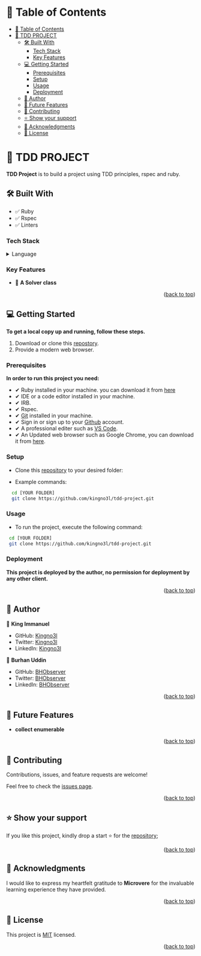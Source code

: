 
<!-- TABLE OF CONTENTS -->

# 📗 Table of Contents

- [📗 Table of Contents](#-table-of-contents)
- [📖 TDD PROJECT](#-tdd-project)
  - [🛠 Built With ](#-built-with-)
    - [Tech Stack ](#tech-stack-)
    - [Key Features ](#key-features-)
  - [💻 Getting Started ](#-getting-started-)
    - [Prerequisites](#prerequisites)
    - [Setup](#setup)
    - [Usage](#usage)
    - [Deployment](#deployment)
  - [👥 Author ](#-author-)
  - [🔭 Future Features ](#-future-features-)
  - [🤝 Contributing ](#-contributing-)
  - [⭐️ Show your support ](#️-show-your-support-)
  - [🙏 Acknowledgments ](#-acknowledgments-)
  - [📝 License ](#-license-)

<!-- PROJECT DESCRIPTION -->

# 📖 TDD PROJECT

**TDD Project** is to build a project using TDD principles, rspec and ruby.

## 🛠 Built With <a name="built-with"></a>
- ✅ Ruby
- ✅ Rspec
- ✅ Linters

### Tech Stack <a name="tech-stack"></a>

<details>
  <summary>Language</summary>
  <ul>
    <li>Ruby</li>
  </ul>
  <summary>Technologies</summary>
  <ul>
    <li>Rspec</li>
  </ul>
</details>

<!-- Features -->

### Key Features <a name="key-features"></a>

- 🔰 **A Solver class**

<p align="right">(<a href="#readme-top">back to top</a>)</p>

<!-- GETTING STARTED -->

## 💻 Getting Started <a name="getting-started"></a>

**To get a local copy up and running, follow these steps.**

1. Download or clone this [repostory](https://github.com/kingno3l/tdd-project.git).
2. Provide a modern web browser.

### Prerequisites

**In order to run this project you need:**

- ✔ Ruby installed in your machine. you can download it from [here](https://www.ruby-lang.org/en/downloads/)
- ✔ IDE or a code editor installed in your machine.
- ✔ IRB.
- ✔ Rspec.
- ✔ [Git](https://git-scm.com/downloads) installed in your machine.
- ✔ Sign in or sign up to your [Github](https://github.com/) account.
- ✔ A professional editer such as [VS Code](https://code.visualstudio.com/download).
- ✔ An Updated web browser such as Google Chrome, you can download it from [here](https://www.google.com/chrome/).

### Setup

- Clone this [repository](https://github.com/kingno3l/tdd-project.git) to your desired folder:

- Example commands:

```sh
  cd [YOUR FOLDER]
  git clone https://github.com/kingno3l/tdd-project.git
```

### Usage

- To run the project, execute the following command:

```sh
 cd [YOUR FOLDER]
 git clone https://github.com/kingno3l/tdd-project.git
```

### Deployment

**This project is deployed by the author, no permission for deployment by any other client.**

<p align="right">(<a href="#readme-top">back to top</a>)</p>

<!-- AUTHORS -->

## 👥 Author <a name="authors"></a>

👤 **King Immanuel**

- GitHub: [Kingno3l](https://github.com/kingno3l)
- Twitter: [Kingno3l](https://twitter.com/digitalplanet_x)
- LinkedIn: [Kingno3l](https://www.linkedin.com/in/kingno3l/)

👤 **Burhan Uddin**

- GitHub: [BHObserver](https://github.com/BHObserver)
- Twitter: [BHObserver](https://twitter.com/BurhanU14173360)
- LinkedIn: [BHObserver](https://www.linkedin.com/in/bhobserver/)

<p align="right">(<a href="#readme-top">back to top</a>)</p>

<!-- FUTURE FEATURES -->

## 🔭 Future Features <a name="future-features"></a>

- **collect enumerable**

<p align="right">(<a href="#readme-top">back to top</a>)</p>

<!-- CONTRIBUTING -->

## 🤝 Contributing <a name="contributing"></a>

Contributions, issues, and feature requests are welcome!

Feel free to check the [issues page](https://github.com/kingno3l/tdd-project.git/issues).

<p align="right">(<a href="#readme-top">back to top</a>)</p>

<!-- SUPPORT -->

## ⭐️ Show your support <a name="support"></a>

If you like this project, kindly drop a start ⭐️ for the [repository](https://github.com/kingno3l/tdd-project.git);

<p align="right">(<a href="#readme-top">back to top</a>)</p>

<!-- ACKNOWLEDGEMENTS -->

## 🙏 Acknowledgments <a name="acknowledgements"></a>

 I would like to express my heartfelt gratitude to **Microvere** for the invaluable learning experience they have provided. 

<p align="right">(<a href="#readme-top">back to top</a>)</p>

<!-- LICENSE -->

## 📝 License <a name="license"></a>

This project is [MIT](./LICENSE) licensed.

<p align="right">(<a href="#readme-top">back to top</a>)</p>